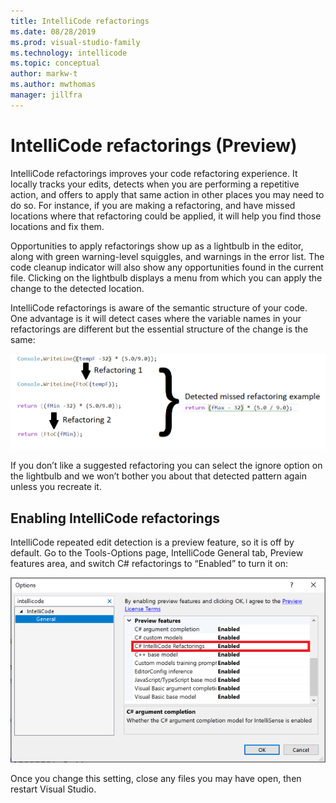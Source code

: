 ```yaml
---
title: IntelliCode refactorings
ms.date: 08/28/2019
ms.prod: visual-studio-family
ms.technology: intellicode
ms.topic: conceptual
author: markw-t
ms.author: mwthomas
manager: jillfra
---
```

# IntelliCode refactorings (Preview)

IntelliCode refactorings improves your code refactoring experience. It locally tracks your edits, detects when you are performing a repetitive action, and offers to apply that same action in other places you may need to do so.  For instance, if you are making a refactoring, and have missed locations where that refactoring could be applied, it will help you find those locations and fix them.

Opportunities to apply refactorings show up as a lightbulb in the editor, along with green warning-level squiggles, and warnings in the error list. The code cleanup indicator will also show any opportunities found in the current file. Clicking on the lightbulb displays a menu from which you can apply the change to the detected location.

IntelliCode refactorings is aware of the semantic structure of your code. One advantage is it will detect cases where the variable names in your refactorings are different but the essential structure of the change is the same:

   ![Illustration of IntelliCode refactorings showing how repeated edits lead to finding other refactorings](media/refactorings-illustrated.png)

If you don’t like a suggested refactoring you can select the ignore option on the lightbulb and we won’t bother you about that detected pattern again unless you recreate it. 

## Enabling IntelliCode refactorings
IntelliCode repeated edit detection is a preview feature, so it is off by default. 
Go to the Tools-Options page, IntelliCode General tab, Preview features area, and switch C# refactorings to “Enabled” to turn it on:

  ![Tools-Options showing the IntelliCode General tab with refactorings turned on](media/refactorings-toolsoptions.png)

Once you change this setting, close any files you may have open, then restart Visual Studio.
